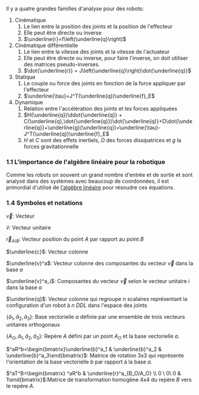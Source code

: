 
Il y a quatre grandes familles d'analyse pour des robots:
1. Cinématique
	1. Le lien entre la position des joints et la position de l'effecteur
	2. Elle peut être directe ou inverse
	3. $\underline{r}=f\left(\underline{q}\right)$
2. Cinématique différentielle
	1. Le lien entre la vitesse des joints et la vitesse de l'actuateur
	2. Elle peut être directe ou inverse, pour faire l'inverse, on doit utiliser des matrices pseudo-inverses.
	3. $\dot{\underline{r}} = J\left(\underline{q}\right)\dot{\underline{q}}$
3. Statique
	1. Le couple ou force des joints en fonction de la force appliquer par l'effecteur
	2. $\underline{\tau}=J^T(\underline{q})\underline{f}_E$
4. Dynamique
	1. Relation entre l'accélération des joints et les forces appliquées
	2. $H(\underline{q})\ddot{\underline{q}} + C(\underline{q},\dot{\underline{q}})\dot{\underline{q}}+D\dot{\underline{q}}+\underline{g}(\underline{q})=\underline{\tau}-J^T(\underline{q})\underline{f}_E$
	3. $H$ et $C$ sont des effets inertiels, $D$ des forces dissipatrices et $g$ la forces gravitationnelle
### 1.1 L'importance de l'algèbre linéaire pour la robotique
Comme les robots on souvent un grand nombre d'entrée et de sortie et sont analysé dans des systèmes avec beaucoup de coordonnées, il est primordial d'utilisé de [l'algèbre linéaire](../../../Collégial/3e%20session/Algèbre%20linéaire/Algèbre%20linéaire.md) pour résoudre ces équations. 

### 1.4 Symboles et notations

$\vec{v}$: Vecteur

$\hat{v}$: Vecteur unitaire

$\vec{r}_{A/B}$: Vecteur position du point $A$ par rapport au point $B$

$\underline{c}$: Vecteur colonne

$\underline{v}^a$: Vecteur colonne des composantes du vecteur $\vec{v}$ dans la base $a$

$\underline{v}^a_i$: Composantes du vecteur $\vec{v}$ selon le vecteur unitaire $i$ dans la base $a$

$\underline{q}$: Vecteur colonne qui regroupe $n$ scalaires représentant la configuration d'un robot à $n$ *DDL* dans l'espace des joints

$\{\hat{a}_1, \hat{a}_2, \hat{a}_3\}$: Base vectorielle $a$ définie par une ensemble de trois vecteurs unitaires orthogonaux

$\{A_O, \hat{a}_1, \hat{a}_2, \hat{a}_3\}$: Repère $A$ défini par un point $A_O$ et la base vectorielle $a$.

$^aR^b=\begin{bmatrix}\underline{b}^a_1 & \underline{b}^a_2 & \underline{b}^a_3\end{bmatrix}$: Matrice de rotation 3x3 qui représente l'orientation de la base vectorielle $b$ par rapport à la base $a$.

$^aT^B=\begin{bmatrix} ^aR^b & \underline{r}^a_{B_O/A_O} \\ 0 \ 0\ 0 & 1\end{bmatrix}$:Matrice de transformation homogène 4x4 du repère $B$ vers le repère $A$.
